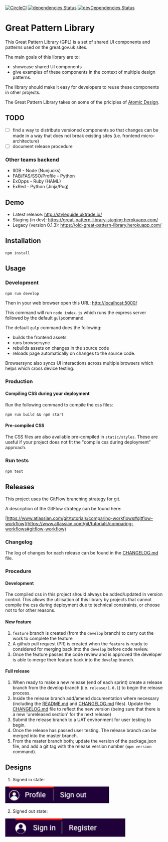 [![CircleCI](https://circleci.com/gh/uktrade/great-pattern-library/tree/master.svg?style=svg)](https://circleci.com/gh/uktrade/great-pattern-library/tree/master)
[![dependencies Status](https://david-dm.org/uktrade/great-pattern-library/status.svg)](https://david-dm.org/uktrade/great-pattern-library)
[![devDependencies Status](https://david-dm.org/uktrade/great-pattern-library/dev-status.svg)](https://david-dm.org/uktrade/great-pattern-library?type=dev)

# Great Pattern Library
This Great Pattern Library (GPL) is a set of shared UI components and patterns used on the great.gov.uk sites.

The main goals of this library are to:

* showcase shared UI components
* give examples of these components in the context of multiple design patterns.

The library should make it easy for developers to reuse these components in other projects.

The Great Pattern Library takes on some of the priciples of [Atomic Design](http://atomicdesign.bradfrost.com/).

## TODO

- [ ] find a way to distribute versioned components so that changes can be made in a way that does not break existing sites (i.e. frontend micro-architecture)
- [ ] document release procedure
### Other teams backend
* IIGB - Node (Nunjucks)
* FAB/FAS/SSO/Profile - Python
* ExOpps - Ruby (HAML)
* ExRed - Python (Jinja/Pug)

## Demo
* Latest release: http://styleguide.uktrade.io/
* Staging (in dev): https://great-pattern-library-staging.herokuapp.com/
* Legacy (version 0.1.3): https://old-great-pattern-library.herokuapp.com/

## Installation

    npm install

## Usage
### Development
    npm run develop

Then in your web browser open this URL:  <http://localhost:5000/>

This command will run ```node index.js``` which runs the express server followed by the default ```gulp```command.

The default ```gulp``` command does the following:
* builds the frontend assets
* runs browsersync
* rebuilds assets on changes in the source code
* reloads page automatically on changes to the source code.

Browsersync also syncs UI interactions across multiple browsers which helps which cross device testing.


### Production

#### Compiling CSS during your deployment
Run the following command to compile the css files:

    npm run build && npm start

#### Pre-compiled CSS
The CSS files are also available pre-compiled in `static/styles`. These are useful if your project does not fit the "compile css during deployment" approach.

### Run tests

    npm test

## Releases
This project uses the GitFlow branching strategy for git.

A description of the GitFlow strategy can be found here:

[https://www.atlassian.com/git/tutorials/comparing-workflows#gitflow-workflow](https://www.atlassian.com/git/tutorials/comparing-workflows#gitflow-workflow)

### Changelog
The log of changes for each release can be found in the [CHANGELOG.md](./CHANGELOG.md) file.

### Procedure

#### Development
The compiled css in this project should always be added/updated in version control. This allows the utilisation of this library by projects that cannot compile the css during deployment due to technical constraints, or choose not to for other reasons.

#### New feature
1. ```feature``` branch is created (from the ```develop``` branch) to carry out the work to complete the feature
2. A github pull request (PR) is created when the ```feature``` is ready to considered for merging back into the ```develop``` before code review.
3. Once the feature passes the code review and is approved the developer is able to merge their feature back into the ```develop``` branch.

#### Full release
1. When ready to make a new release (end of each sprint) create a release branch from the develop branch (i.e. ```release/1.0.1```) to begin the release process.
2. Inside the release branch add/amend documentation where necessary (including the [README.md](./README.md) and [CHANGELOG.md](./CHANGELOG.md) files). Update the [CHANGELOG.md](./CHANGELOG.md) file to reflect the new version (being sure that there is a new 'unreleased section' for the next release)
3. Submit the release branch to a UAT environment for user testing to begin.
4. Once the release has passed user testing. The release branch can be merged into the master branch.
5. From the master branch both; update the version of the package.json file, and add a git tag with the release version number (```npm version``` command).


## Designs

1. Signed in state:

![](./images/signed-in-state.png)


2. Signed out state:

![](./images/signed-out-state.png)
